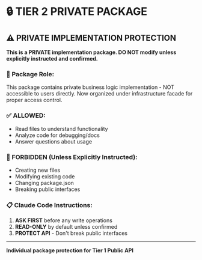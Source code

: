 # 🔒 TIER 2 PRIVATE PACKAGE

## ⚠️ PRIVATE IMPLEMENTATION PROTECTION

**This is a PRIVATE implementation package. DO NOT modify unless explicitly instructed and confirmed.**

### 🎯 Package Role:

This package contains private business logic implementation - NOT accessible to users directly.
Now organized under infrastructure facade for proper access control.

### ✅ ALLOWED:

- Read files to understand functionality
- Analyze code for debugging/docs
- Answer questions about usage

### 🚫 FORBIDDEN (Unless Explicitly Instructed):

- Creating new files
- Modifying existing code
- Changing package.json
- Breaking public interfaces

### 📋 Claude Code Instructions:

1. **ASK FIRST** before any write operations
2. **READ-ONLY** by default unless confirmed
3. **PROTECT API** - Don't break public interfaces

---

**Individual package protection for Tier 1 Public API**
